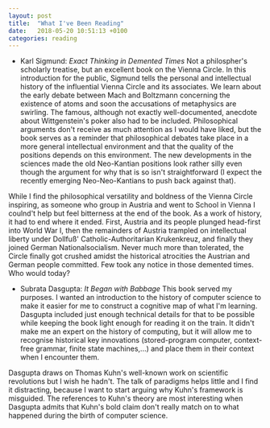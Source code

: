 ```yaml
---
layout: post
title:  "What I've Been Reading"
date:   2018-05-20 10:51:13 +0100
categories: reading
---
```


- Karl Sigmund: *Exact Thinking in Demented Times*
Not a philospher's scholarly treatise, but an excellent book on the Vienna Circle. In this introduction for the public, Sigmund tells the personal and intellectual history of the influential Vienna Circle and its associates. We learn about the early debate between Mach and Boltzmann concerning the existence of atoms and soon the accusations of metaphysics are swirling. The famous, although not exactly well-documented, anecdote about Wittgenstein's poker also had to be included. Philosophical arguments don't receive as much attention as I would have liked, but the book serves as a reminder that philosophical debates take place in a more general intellectual environment and that the quality of the positions depends on this environment. The new developments in the sciences made the old Neo-Kantian positions look rather silly even though the argument for why that is so isn't straightforward (I expect the recently emerging Neo-Neo-Kantians to push back against that).

While I find the philosophical versatility and boldness of the Vienna Circle inspiring, as someone who group in Austria and went to School in Vienna I coulnd't help but feel bitterness at the end of the book. As a work of history, it had to end where it ended. First, Austria and its people plunged head-first into World War I, then the remainders of Austria trampled on intellectual liberty under Dollfuß' Catholic-Authoritarian Krukenkreuz, and finally they joined German Nationalsocialism. Never much more than tolerated, the Circle finally got crushed amidst the historical atrocities the Austrian and German people committed. Few took any notice in those demented times. Who would today?

- Subrata Dasgupta: *It Began with Babbage*
This book served my purposes. I wanted an introduction to the history of computer science to make it easier for me to construct a cognitive map of what I'm learning. Dasgupta included just enough technical details for that to be possible while keeping the book light enough for reading it on the train. It didn't make me an expert on the history of computing, but it will allow me to recognise historical key innovations (stored-program computer, context-free grammar, finite state machines,...) and place them in their context when I encounter them.

Dasgupta draws on Thomas Kuhn's well-known work on scientific revolutions but I wish he hadn't. The talk of paradigms helps little and I find it distracting, because I want to start arguing why Kuhn's framework is misguided. The references to Kuhn's theory are most interesting when Dasgupta admits that Kuhn's bold claim don't really match on to what happened during the birth of computer science.


